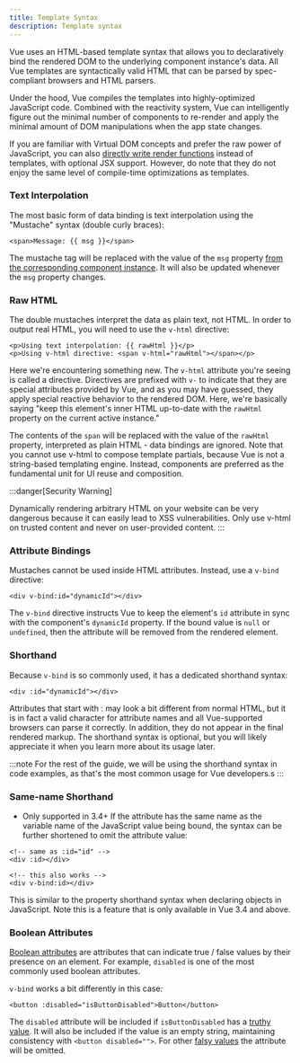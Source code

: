 ```yaml
---
title: Template Syntax
description: Template syntax
---
```


Vue uses an HTML-based template syntax that allows you to declaratively bind the rendered DOM to the underlying component instance's data. All Vue templates are syntactically valid HTML that can be parsed by spec-compliant browsers and HTML parsers.

Under the hood, Vue compiles the templates into highly-optimized JavaScript code. Combined with the reactivity system, Vue can intelligently figure out the minimal number of components to re-render and apply the minimal amount of DOM manipulations when the app state changes.

If you are familiar with Virtual DOM concepts and prefer the raw power of JavaScript, you can also [directly write render functions]() instead of templates, with optional JSX support. However, do note that they do not enjoy the same level of compile-time optimizations as templates.

### Text Interpolation​
The most basic form of data binding is text interpolation using the "Mustache" syntax (double curly braces):

```
<span>Message: {{ msg }}</span>
```

The mustache tag will be replaced with the value of the `msg` property [from the corresponding component instance](). It will also be updated whenever the `msg` property changes.

### Raw HTML​
The double mustaches interpret the data as plain text, not HTML. In order to output real HTML, you will need to use the `v-html` directive:

```
<p>Using text interpolation: {{ rawHtml }}</p>
<p>Using v-html directive: <span v-html="rawHtml"></span></p>
```

Here we're encountering something new. The `v-html` attribute you're seeing is called a directive. Directives are prefixed with `v-` to indicate that they are special attributes provided by Vue, and as you may have guessed, they apply special reactive behavior to the rendered DOM. Here, we're basically saying "keep this element's inner HTML up-to-date with the `rawHtml` property on the current active instance."

The contents of the `span` will be replaced with the value of the `rawHtml` property, interpreted as plain HTML - data bindings are ignored. Note that you cannot use v-html to compose template partials, because Vue is not a string-based templating engine. Instead, components are preferred as the fundamental unit for UI reuse and composition.


:::danger[Security Warning]

Dynamically rendering arbitrary HTML on your website can be very dangerous because it can easily lead to XSS vulnerabilities. Only use v-html on trusted content and never on user-provided content.
:::

### Attribute Bindings​
Mustaches cannot be used inside HTML attributes. Instead, use a `v-bind` directive:

```
<div v-bind:id="dynamicId"></div>
```

The `v-bind` directive instructs Vue to keep the element's `id` attribute in sync with the component's `dynamicId` property. If the bound value is `null` or `undefined`, then the attribute will be removed from the rendered element.

### Shorthand

Because `v-bind` is so commonly used, it has a dedicated shorthand syntax:

```
<div :id="dynamicId"></div>
```

Attributes that start with : may look a bit different from normal HTML, but it is in fact a valid character for attribute names and all Vue-supported browsers can parse it correctly. In addition, they do not appear in the final rendered markup. The shorthand syntax is optional, but you will likely appreciate it when you learn more about its usage later.

:::note
For the rest of the guide, we will be using the shorthand syntax in code examples, as that's the most common usage for Vue developers.s
:::

### Same-name Shorthand​
- Only supported in 3.4+
If the attribute has the same name as the variable name of the JavaScript value being bound, the syntax can be further shortened to omit the attribute value:

```
<!-- same as :id="id" -->
<div :id></div>

<!-- this also works -->
<div v-bind:id></div>
```

This is similar to the property shorthand syntax when declaring objects in JavaScript. Note this is a feature that is only available in Vue 3.4 and above.

### Boolean Attributes

[Boolean attributes](https://html.spec.whatwg.org/multipage/common-microsyntaxes.html#boolean-attributes) are attributes that can indicate true / false values by their presence on an element. For example, `disabled` is one of the most commonly used boolean attributes.

`v-bind` works a bit differently in this case:

```
<button :disabled="isButtonDisabled">Button</button>
```

The `disabled` attribute will be included if `isButtonDisabled` has a [truthy value](https://developer.mozilla.org/en-US/docs/Glossary/Truthy). It will also be included if the value is an empty string, maintaining consistency with `<button disabled="">`. For other [falsy values](https://developer.mozilla.org/en-US/docs/Glossary/Truthy) the attribute will be omitted.
